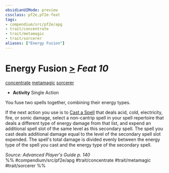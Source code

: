 ```yaml
---
obsidianUIMode: preview
cssclass: pf2e,pf2e-feat
tags:
- compendium/src/pf2e/apg
- trait/concentrate
- trait/metamagic
- trait/sorcerer
aliases: ["Energy Fusion"]
---
```

# Energy Fusion  [>](/rules/core-rulebook/chapter-9-playing-the-game.md#Actions "Single Action") *Feat 10*  
[concentrate](/rules/traits/concentrate.md)  [metamagic](/rules/traits/metamagic.md)  [sorcerer](/rules/traits/sorcerer.md)  

- **Activity** Single Action

You fuse two spells together, combining their energy types.

If the next action you use is to [Cast a Spell](/rules/actions/cast-a-spell.md) that deals acid, cold, electricity, fire, or sonic damage, select a non-cantrip spell in your spell repertoire that deals a different type of energy damage from that list, and expend an additional spell slot of the same level as this secondary spell. The spell you cast deals additional damage equal to the level of the secondary spell slot expended. The spell's total damage is divided evenly between the energy type of the spell you cast and the energy type of the secondary spell.

*Source: Advanced Player's Guide p. 140*  
%% #compendium/src/pf2e/apg #trait/concentrate #trait/metamagic #trait/sorcerer %%